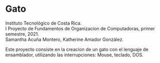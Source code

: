 # Gato
Instituto Tecnológico de Costa Rica.<br />
I Proyecto de Fundamentos de Organizacion de Computadoras, primer semestre, 2021.<br />
Samantha Acuña Montero, Katherine Amador González.<br />

Este proyecto consiste en la creacion de un gato con el lenguaje de ensamblador, utilizando las interrupciones: Mouse, teclado, DOS. <br />


